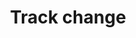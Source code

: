 ---
layout: topic
title: Track change
permalink: /design/topics/resource-change-tracking
sort: Resources_Track change
topic_id: resource-change-tracking
topic_category: Resources
topic_name: Track change
topic_description: How to track change on resources
guidelines:
  - guideline_id: microsoft-rest-api-guidelines
    guideline_title: Microsoft REST API Guidelines
    guideline_type: github
    guideline_url: 'https://github.com/Microsoft/api-guidelines/blob/master/Guidelines.md'
    guideline_company: Microsoft
    guideline_companyLogoUrl: /media/logos/microsoft.png
    guideline_companyUrl: 'https://opensource.microsoft.com/'
    guideline_date: 2016-07-19T00:00:00.000Z
    guideline_reviewDate: 2016-08-31T00:00:00.000Z
    guideline__links:
      self:
        href: /design/guidelines/microsoft-rest-api-guidelines
      guidelineTopics:
        href: /design/guidelines/microsoft-rest-api-guidelines/topics
    references:
      - name: Delta queries
        url: 'https://github.com/Microsoft/api-guidelines/blob/master/Guidelines.md#10-delta-queries'
---